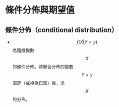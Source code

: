 # 條件分佈與期望值

## 條件分佈（conditional distribution）

* $$f(X|Y=y)$$為隨機變數$$X$$的條件分佈。將聯合分佈的變數$$Y=y$$固定（或視為已知）後，求$$X$$的分佈。

